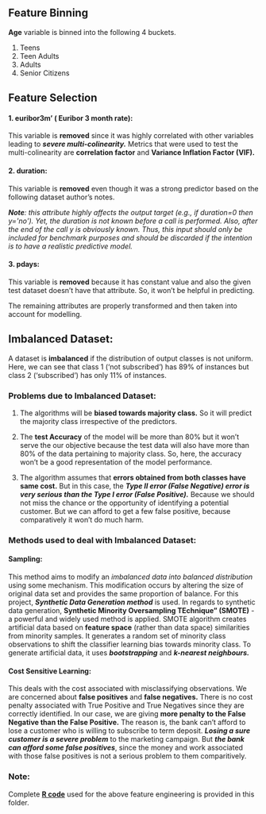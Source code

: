 
## Feature Binning

 **Age** variable is binned into the following 4 buckets.
 1. Teens
 2. Teen Adults
 3. Adults
 4. Senior Citizens
 
 ## Feature Selection
 
#### 1. euribor3m’ ( Euribor 3 month rate):
This variable is **removed** since it was highly correlated with other variables leading to ***severe multi-colinearity.*** Metrics that were used to test the multi-colinearity are **correlation factor** and **Variance Inflation Factor (VIF).**

#### 2. duration:
  This variable is **removed** even though it was a strong predictor based on the following dataset author’s notes. 
 
 ***Note**: this attribute highly affects the output target (e.g., if duration=0 then y='no'). Yet, the duration is not known before a call is performed. Also, after the end of the call y is obviously known. Thus, this input should only be included for benchmark purposes and should be discarded if the intention is to have a realistic predictive model.*

#### 3. pdays:
This variable is **removed** because it has constant value and also the given test dataset doesn’t have that attribute. So, it won’t be helpful in predicting.



The remaining attributes are properly transformed and then taken into account for modelling.

## Imbalanced Dataset:
A dataset is **imbalanced** if the distribution of output classes is not uniform. Here, we can see that class 1 (‘not subscribed’) has 89% of instances but class 2 (‘subscribed’) has only 11% of instances.   

### Problems due to Imbalanced Dataset:
1. The algorithms will be **biased towards majority class.** So it will predict the majority class irrespective of the predictors.

2. The **test Accuracy** of the model will be more than 80% but it won’t serve the our objective because the test data will also have more than 80% of the data pertaining to majority class. So, here, the accuracy won’t be a good representation of the model performance.

3. The algorithm assumes that **errors obtained from both classes have same cost.** But in this case, the ***Type II error (False Negative) error is very serious than the Type I error (False Positive).*** Because we should not miss the chance or the opportunity of identifying a potential customer. But we can afford to get a few false positive, because comparatively it won’t do much harm.

### Methods used to deal with Imbalanced Dataset:
#### Sampling: 
This method aims to modify an *imbalanced data into balanced distribution* using some mechanism. This modification occurs by altering the size of original data set and provides the same proportion of balance. For this project, ***Synthetic Data Generation method*** is used. In regards to synthetic data generation, **Synthetic Minority Oversampling TEchnique” (SMOTE)** - a powerful and widely used method is applied. SMOTE algorithm creates artificial data based on **feature space** (rather than data space) similarities from minority samples. It generates a random set of minority class observations to shift the classifier learning bias towards minority class. To generate artificial data, it uses ***bootstrapping*** and ***k-nearest neighbours.***
 

#### Cost Sensitive Learning:

This deals with the cost associated with misclassifying observations. We are concerned about **false positives** and **false negatives.** There is no cost penalty associated with True Positive and True Negatives since they are correctly identified. In our case, we are giving **more penalty to the False Negative than the False Positive.** The reason is, the bank can’t afford to lose a customer who is willing to subscribe to term deposit. ***Losing a sure customer is a severe problem*** to the marketing campaign. But ***the bank can afford some false positives***, since the money and work associated with those false positives is not a serious problem to them comparitively.



### Note: 
Complete [**R code**](https://github.com/MAJgautam/Moneyballing-Bank-Marketing/blob/master/feature%20engineering/feature%20engineering.R) used for the above feature engineering is provided in this folder.

















































